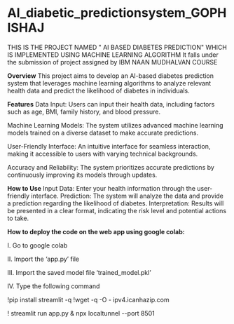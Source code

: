 # AI_diabetic_predictionsystem_GOPHISHAJ
THIS IS THE PROJECT NAMED " AI BASED DIABETES PREDICTION" WHICH IS IMPLEMENTED USING MACHINE LEARNING ALGORITHM
It falls under the submission of project assigned by IBM NAAN MUDHALVAN COURSE

**Overview**
This project aims to develop an AI-based diabetes prediction system that leverages machine learning algorithms to analyze relevant health data and predict the likelihood of diabetes in individuals.

**Features**
Data Input: Users can input their health data, including factors such as age, BMI, family history, and blood pressure.

Machine Learning Models: The system utilizes advanced machine learning models trained on a diverse dataset to make accurate predictions.

User-Friendly Interface: An intuitive interface for seamless interaction, making it accessible to users with varying technical backgrounds.

Accuracy and Reliability: The system prioritizes accurate predictions by continuously improving its models through updates.

**How to Use**
Input Data: Enter your health information through the user-friendly interface.
Prediction: The system will analyze the data and provide a prediction regarding the likelihood of diabetes.
Interpretation: Results will be presented in a clear format, indicating the risk level and potential actions to take.

**How to deploy the code on the web app using google colab:**

I. Go to google colab

II. Import the ‘app.py’ file

III. Import the saved model file ‘trained_model.pkl’

IV. Type the following command

!pip install streamlit -q
!wget -q -O - ipv4.icanhazip.com

! streamlit run app.py & npx localtunnel --port 8501
